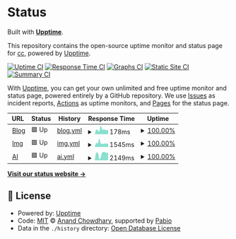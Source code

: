 # Status

Built with [**Upptime**](https://upptime.js.org).

This repository contains the open-source uptime monitor and status page for [cc](https://chillcicada.com), powered by [Upptime](https://github.com/upptime/upptime).

[![Uptime CI](https://github.com/chillcicada/status/workflows/Uptime%20CI/badge.svg)](https://github.com/chillcicada/status/actions?query=workflow%3A%22Uptime+CI%22)
[![Response Time CI](https://github.com/chillcicada/status/workflows/Response%20Time%20CI/badge.svg)](https://github.com/chillcicada/status/actions?query=workflow%3A%22Response+Time+CI%22)
[![Graphs CI](https://github.com/chillcicada/status/workflows/Graphs%20CI/badge.svg)](https://github.com/chillcicada/status/actions?query=workflow%3A%22Graphs+CI%22)
[![Static Site CI](https://github.com/chillcicada/status/workflows/Static%20Site%20CI/badge.svg)](https://github.com/chillcicada/status/actions?query=workflow%3A%22Static+Site+CI%22)
[![Summary CI](https://github.com/chillcicada/status/workflows/Summary%20CI/badge.svg)](https://github.com/chillcicada/status/actions?query=workflow%3A%22Summary+CI%22)

With [Upptime](https://upptime.js.org), you can get your own unlimited and free uptime monitor and status page, powered entirely by a GitHub repository. We use [Issues](https://github.com/chillcicada/status/issues) as incident reports, [Actions](https://github.com/chillcicada/status/actions) as uptime monitors, and [Pages](https://status.chillcicada.com) for the status page.

<!--start: status pages-->
<!-- This summary is generated by Upptime (https://github.com/upptime/upptime) -->
<!-- Do not edit this manually, your changes will be overwritten -->
<!-- prettier-ignore -->
| URL | Status | History | Response Time | Uptime |
| --- | ------ | ------- | ------------- | ------ |
| <img alt="" src="https://icons.duckduckgo.com/ip3/chillcicada.com.ico" height="13"> [Blog](https://chillcicada.com) | 🟩 Up | [blog.yml](https://github.com/chillcicada/status/commits/HEAD/history/blog.yml) | <details><summary><img alt="Response time graph" src="./graphs/blog/response-time-week.png" height="20"> 178ms</summary><br><a href="https://status.chillcicada.com/history/blog"><img alt="Response time 345" src="https://img.shields.io/endpoint?url=https%3A%2F%2Fraw.githubusercontent.com%2Fchillcicada%2Fstatus%2FHEAD%2Fapi%2Fblog%2Fresponse-time.json"></a><br><a href="https://status.chillcicada.com/history/blog"><img alt="24-hour response time 169" src="https://img.shields.io/endpoint?url=https%3A%2F%2Fraw.githubusercontent.com%2Fchillcicada%2Fstatus%2FHEAD%2Fapi%2Fblog%2Fresponse-time-day.json"></a><br><a href="https://status.chillcicada.com/history/blog"><img alt="7-day response time 178" src="https://img.shields.io/endpoint?url=https%3A%2F%2Fraw.githubusercontent.com%2Fchillcicada%2Fstatus%2FHEAD%2Fapi%2Fblog%2Fresponse-time-week.json"></a><br><a href="https://status.chillcicada.com/history/blog"><img alt="30-day response time 231" src="https://img.shields.io/endpoint?url=https%3A%2F%2Fraw.githubusercontent.com%2Fchillcicada%2Fstatus%2FHEAD%2Fapi%2Fblog%2Fresponse-time-month.json"></a><br><a href="https://status.chillcicada.com/history/blog"><img alt="1-year response time 345" src="https://img.shields.io/endpoint?url=https%3A%2F%2Fraw.githubusercontent.com%2Fchillcicada%2Fstatus%2FHEAD%2Fapi%2Fblog%2Fresponse-time-year.json"></a></details> | <details><summary><a href="https://status.chillcicada.com/history/blog">100.00%</a></summary><a href="https://status.chillcicada.com/history/blog"><img alt="All-time uptime 99.99%" src="https://img.shields.io/endpoint?url=https%3A%2F%2Fraw.githubusercontent.com%2Fchillcicada%2Fstatus%2FHEAD%2Fapi%2Fblog%2Fuptime.json"></a><br><a href="https://status.chillcicada.com/history/blog"><img alt="24-hour uptime 100.00%" src="https://img.shields.io/endpoint?url=https%3A%2F%2Fraw.githubusercontent.com%2Fchillcicada%2Fstatus%2FHEAD%2Fapi%2Fblog%2Fuptime-day.json"></a><br><a href="https://status.chillcicada.com/history/blog"><img alt="7-day uptime 100.00%" src="https://img.shields.io/endpoint?url=https%3A%2F%2Fraw.githubusercontent.com%2Fchillcicada%2Fstatus%2FHEAD%2Fapi%2Fblog%2Fuptime-week.json"></a><br><a href="https://status.chillcicada.com/history/blog"><img alt="30-day uptime 99.96%" src="https://img.shields.io/endpoint?url=https%3A%2F%2Fraw.githubusercontent.com%2Fchillcicada%2Fstatus%2FHEAD%2Fapi%2Fblog%2Fuptime-month.json"></a><br><a href="https://status.chillcicada.com/history/blog"><img alt="1-year uptime 99.99%" src="https://img.shields.io/endpoint?url=https%3A%2F%2Fraw.githubusercontent.com%2Fchillcicada%2Fstatus%2FHEAD%2Fapi%2Fblog%2Fuptime-year.json"></a></details>
| <img alt="" src="https://icons.duckduckgo.com/ip3/img.chillcicada.com.ico" height="13"> [Img](https://img.chillcicada.com) | 🟩 Up | [img.yml](https://github.com/chillcicada/status/commits/HEAD/history/img.yml) | <details><summary><img alt="Response time graph" src="./graphs/img/response-time-week.png" height="20"> 1545ms</summary><br><a href="https://status.chillcicada.com/history/img"><img alt="Response time 1372" src="https://img.shields.io/endpoint?url=https%3A%2F%2Fraw.githubusercontent.com%2Fchillcicada%2Fstatus%2FHEAD%2Fapi%2Fimg%2Fresponse-time.json"></a><br><a href="https://status.chillcicada.com/history/img"><img alt="24-hour response time 1365" src="https://img.shields.io/endpoint?url=https%3A%2F%2Fraw.githubusercontent.com%2Fchillcicada%2Fstatus%2FHEAD%2Fapi%2Fimg%2Fresponse-time-day.json"></a><br><a href="https://status.chillcicada.com/history/img"><img alt="7-day response time 1545" src="https://img.shields.io/endpoint?url=https%3A%2F%2Fraw.githubusercontent.com%2Fchillcicada%2Fstatus%2FHEAD%2Fapi%2Fimg%2Fresponse-time-week.json"></a><br><a href="https://status.chillcicada.com/history/img"><img alt="30-day response time 1405" src="https://img.shields.io/endpoint?url=https%3A%2F%2Fraw.githubusercontent.com%2Fchillcicada%2Fstatus%2FHEAD%2Fapi%2Fimg%2Fresponse-time-month.json"></a><br><a href="https://status.chillcicada.com/history/img"><img alt="1-year response time 1372" src="https://img.shields.io/endpoint?url=https%3A%2F%2Fraw.githubusercontent.com%2Fchillcicada%2Fstatus%2FHEAD%2Fapi%2Fimg%2Fresponse-time-year.json"></a></details> | <details><summary><a href="https://status.chillcicada.com/history/img">100.00%</a></summary><a href="https://status.chillcicada.com/history/img"><img alt="All-time uptime 99.70%" src="https://img.shields.io/endpoint?url=https%3A%2F%2Fraw.githubusercontent.com%2Fchillcicada%2Fstatus%2FHEAD%2Fapi%2Fimg%2Fuptime.json"></a><br><a href="https://status.chillcicada.com/history/img"><img alt="24-hour uptime 100.00%" src="https://img.shields.io/endpoint?url=https%3A%2F%2Fraw.githubusercontent.com%2Fchillcicada%2Fstatus%2FHEAD%2Fapi%2Fimg%2Fuptime-day.json"></a><br><a href="https://status.chillcicada.com/history/img"><img alt="7-day uptime 100.00%" src="https://img.shields.io/endpoint?url=https%3A%2F%2Fraw.githubusercontent.com%2Fchillcicada%2Fstatus%2FHEAD%2Fapi%2Fimg%2Fuptime-week.json"></a><br><a href="https://status.chillcicada.com/history/img"><img alt="30-day uptime 99.23%" src="https://img.shields.io/endpoint?url=https%3A%2F%2Fraw.githubusercontent.com%2Fchillcicada%2Fstatus%2FHEAD%2Fapi%2Fimg%2Fuptime-month.json"></a><br><a href="https://status.chillcicada.com/history/img"><img alt="1-year uptime 99.70%" src="https://img.shields.io/endpoint?url=https%3A%2F%2Fraw.githubusercontent.com%2Fchillcicada%2Fstatus%2FHEAD%2Fapi%2Fimg%2Fuptime-year.json"></a></details>
| <img alt="" src="https://icons.duckduckgo.com/ip3/ai.chillcicada.com.ico" height="13"> [AI](https://ai.chillcicada.com) | 🟩 Up | [ai.yml](https://github.com/chillcicada/status/commits/HEAD/history/ai.yml) | <details><summary><img alt="Response time graph" src="./graphs/ai/response-time-week.png" height="20"> 2149ms</summary><br><a href="https://status.chillcicada.com/history/ai"><img alt="Response time 2362" src="https://img.shields.io/endpoint?url=https%3A%2F%2Fraw.githubusercontent.com%2Fchillcicada%2Fstatus%2FHEAD%2Fapi%2Fai%2Fresponse-time.json"></a><br><a href="https://status.chillcicada.com/history/ai"><img alt="24-hour response time 2618" src="https://img.shields.io/endpoint?url=https%3A%2F%2Fraw.githubusercontent.com%2Fchillcicada%2Fstatus%2FHEAD%2Fapi%2Fai%2Fresponse-time-day.json"></a><br><a href="https://status.chillcicada.com/history/ai"><img alt="7-day response time 2149" src="https://img.shields.io/endpoint?url=https%3A%2F%2Fraw.githubusercontent.com%2Fchillcicada%2Fstatus%2FHEAD%2Fapi%2Fai%2Fresponse-time-week.json"></a><br><a href="https://status.chillcicada.com/history/ai"><img alt="30-day response time 2312" src="https://img.shields.io/endpoint?url=https%3A%2F%2Fraw.githubusercontent.com%2Fchillcicada%2Fstatus%2FHEAD%2Fapi%2Fai%2Fresponse-time-month.json"></a><br><a href="https://status.chillcicada.com/history/ai"><img alt="1-year response time 2362" src="https://img.shields.io/endpoint?url=https%3A%2F%2Fraw.githubusercontent.com%2Fchillcicada%2Fstatus%2FHEAD%2Fapi%2Fai%2Fresponse-time-year.json"></a></details> | <details><summary><a href="https://status.chillcicada.com/history/ai">100.00%</a></summary><a href="https://status.chillcicada.com/history/ai"><img alt="All-time uptime 99.96%" src="https://img.shields.io/endpoint?url=https%3A%2F%2Fraw.githubusercontent.com%2Fchillcicada%2Fstatus%2FHEAD%2Fapi%2Fai%2Fuptime.json"></a><br><a href="https://status.chillcicada.com/history/ai"><img alt="24-hour uptime 100.00%" src="https://img.shields.io/endpoint?url=https%3A%2F%2Fraw.githubusercontent.com%2Fchillcicada%2Fstatus%2FHEAD%2Fapi%2Fai%2Fuptime-day.json"></a><br><a href="https://status.chillcicada.com/history/ai"><img alt="7-day uptime 100.00%" src="https://img.shields.io/endpoint?url=https%3A%2F%2Fraw.githubusercontent.com%2Fchillcicada%2Fstatus%2FHEAD%2Fapi%2Fai%2Fuptime-week.json"></a><br><a href="https://status.chillcicada.com/history/ai"><img alt="30-day uptime 99.96%" src="https://img.shields.io/endpoint?url=https%3A%2F%2Fraw.githubusercontent.com%2Fchillcicada%2Fstatus%2FHEAD%2Fapi%2Fai%2Fuptime-month.json"></a><br><a href="https://status.chillcicada.com/history/ai"><img alt="1-year uptime 99.96%" src="https://img.shields.io/endpoint?url=https%3A%2F%2Fraw.githubusercontent.com%2Fchillcicada%2Fstatus%2FHEAD%2Fapi%2Fai%2Fuptime-year.json"></a></details>

<!--end: status pages-->

[**Visit our status website →**](https://status.chillcicada.com)

## 📄 License

- Powered by: [Upptime](https://github.com/upptime/upptime)
- Code: [MIT](./LICENSE) © [Anand Chowdhary](https://anandchowdhary.com), supported by [Pabio](https://pabio.com)
- Data in the `./history` directory: [Open Database License](https://opendatacommons.org/licenses/odbl/1-0/)
